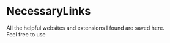 # NecessaryLinks
All the helpful websites and extensions I found are saved here.</br>
Feel free to use
